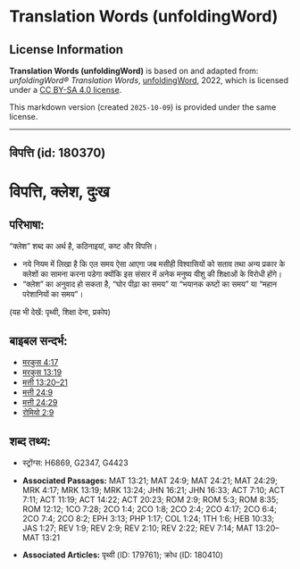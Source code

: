 # Translation Words (unfoldingWord)

## License Information

**Translation Words (unfoldingWord)** is based on and adapted from: _unfoldingWord® Translation Words_, [unfoldingWord](https://unfoldingword.org/utw), 2022, which is licensed under a [CC BY-SA 4.0 license](https://creativecommons.org/licenses/by-sa/4.0/legalcode.en).

This markdown version (created `2025-10-09`) is provided under the same license.



--------------------------------

## विपत्ति (id: 180370)

विपत्ति, क्लेश, दुःख
====================

परिभाषा:
--------

“क्लेश” शब्द का अर्थ है, कठिनाइयां, कष्ट और विपत्ति।

* नये नियम में लिखा है कि एल समय ऐसा आएगा जब मसीही विश्वासियों को सताव तथा अन्य प्रकार के क्लेशों का सामना करना पडेगा क्योंकि इस संसार में अनेक मनुष्य यीशु की शिक्षाओं के विरोधी होंगे।
* “क्लेश” का अनुवाद हो सकता है, “घोर पीढ़ा का समय” या “भयानक कष्टों का समय” या “महान परेशानियों का समय”।

(यह भी देखें: पृथ्वी, शिक्षा देना, प्रकोप)

बाइबल सन्दर्भ:
--------------

* [मरकुस 4:17](https://ref.ly/Mark4:17)
* [मरकुस 13:19](https://ref.ly/Mark13:19)
* [मत्ती 13:20–21](https://ref.ly/Matt13:20-Matt13:21)
* [मत्ती 24:9](https://ref.ly/Matt24:9)
* [मत्ती 24:29](https://ref.ly/Matt24:29)
* [रोमियो 2:9](https://ref.ly/Rom2:9)

शब्द तथ्य:
----------

* स्ट्रोंग्स: H6869, G2347, G4423

* **Associated Passages:** MAT 13:21; MAT 24:9; MAT 24:21; MAT 24:29; MRK 4:17; MRK 13:19; MRK 13:24; JHN 16:21; JHN 16:33; ACT 7:10; ACT 7:11; ACT 11:19; ACT 14:22; ACT 20:23; ROM 2:9; ROM 5:3; ROM 8:35; ROM 12:12; 1CO 7:28; 2CO 1:4; 2CO 1:8; 2CO 2:4; 2CO 4:17; 2CO 6:4; 2CO 7:4; 2CO 8:2; EPH 3:13; PHP 1:17; COL 1:24; 1TH 1:6; HEB 10:33; JAS 1:27; REV 1:9; REV 2:9; REV 2:10; REV 2:22; REV 7:14; MAT 13:20–MAT 13:21
* **Associated Articles:** पृथ्वी (ID: 179761); क्रोध (ID: 180410)

